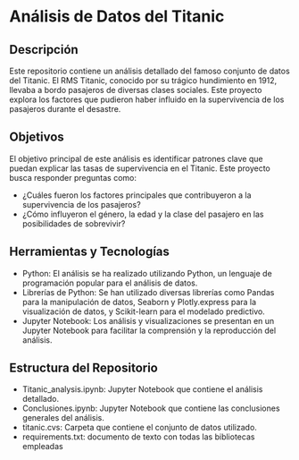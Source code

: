 # Análisis de Datos del Titanic
## Descripción

Este repositorio contiene un análisis detallado del famoso conjunto de datos del Titanic. El RMS Titanic, conocido por su trágico hundimiento en 1912, llevaba a bordo pasajeros de diversas clases sociales. Este proyecto explora los factores que pudieron haber influido en la supervivencia de los pasajeros durante el desastre.

## Objetivos

El objetivo principal de este análisis es identificar patrones clave que puedan explicar las tasas de supervivencia en el Titanic. Este proyecto busca responder preguntas como:

- ¿Cuáles fueron los factores principales que contribuyeron a la supervivencia de los pasajeros?
- ¿Cómo influyeron el género, la edad y la clase del pasajero en las posibilidades de sobrevivir?

## Herramientas y Tecnologías
- Python: El análisis se ha realizado utilizando Python, un lenguaje de programación popular para el análisis de datos.
- Librerías de Python: Se han utilizado diversas librerías como Pandas para la manipulación de datos, Seaborn y Plotly.express para la visualización de datos, y Scikit-learn para el modelado predictivo.
- Jupyter Notebook: Los análisis y visualizaciones se presentan en un Jupyter Notebook para facilitar la comprensión y la reproducción del análisis.

## Estructura del Repositorio

- Titanic_analysis.ipynb: Jupyter Notebook que contiene el análisis detallado.
- Conclusiones.ipynb: Jupyter Notebook que contiene las conclusiones generales del análisis.
- titanic.cvs: Carpeta que contiene el conjunto de datos utilizado.
- requirements.txt: documento de texto con todas las bibliotecas empleadas

